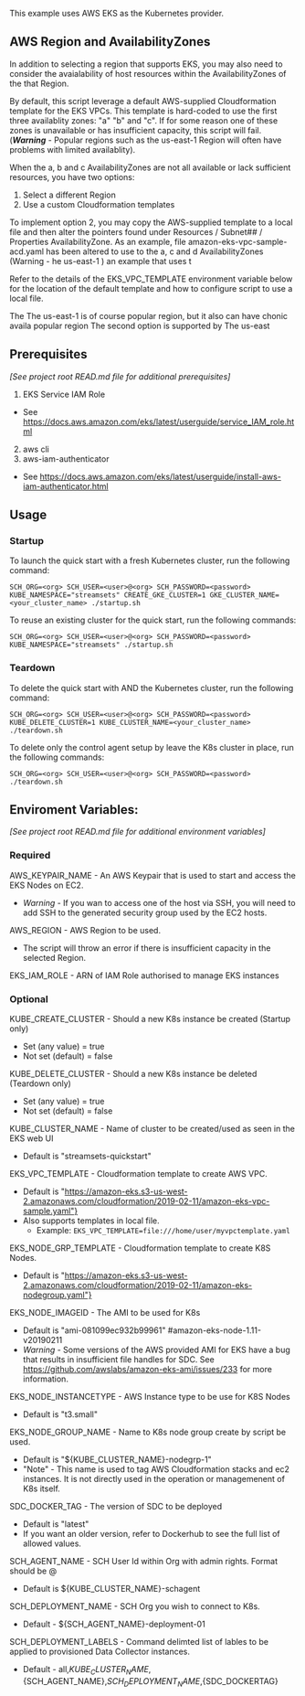 
This example uses AWS EKS as the Kubernetes provider.

## AWS Region and AvailabilityZones

In addition to selecting a region that supports EKS, you may also need to consider the avaialability of host resources within the AvailabilityZones of the that Region.

By default, this script leverage a default AWS-supplied Cloudformation template for the EKS VPCs.  This template is hard-coded to use the first three availablity zones: "a" "b" and "c".  If for some reason one of these zones is unavailable or has insufficient capacity, this script will fail.  (***Warning*** - Popular regions such as the us-east-1 Region will often have problems with limited availablity).

When the a, b and c AvailabilityZones are not all available or lack sufficient resources, you have two options:
  1. Select a different Region
  2. Use a custom Cloudformation templates

To implement option 2, you may copy the AWS-supplied template to a local file and then alter the pointers found under Resources / Subnet## / Properties AvailabilityZone.  As an example, file amazon-eks-vpc-sample-acd.yaml has been altered to use to the a, c and d AvailabilityZones (Warning - he us-east-1 ) an example that uses t

Refer to the details of the EKS_VPC_TEMPLATE environment variable below for the location of the default template and how to configure script to use a local file.



The The us-east-1 is of course popular region, but it also can have chonic availa popular region
 The second option is supported by
The us-east



## Prerequisites

*[See project root READ.md file for additional prerequisites]*

1. EKS Service IAM Role
  - See https://docs.aws.amazon.com/eks/latest/userguide/service_IAM_role.html
2. aws cli
3. aws-iam-authenticator
  - See https://docs.aws.amazon.com/eks/latest/userguide/install-aws-iam-authenticator.html


## Usage

### Startup

To launch the quick start with a fresh Kubernetes cluster, run the following command:
~~~
SCH_ORG=<org> SCH_USER=<user>@<org> SCH_PASSWORD=<password> KUBE_NAMESPACE="streamsets" CREATE_GKE_CLUSTER=1 GKE_CLUSTER_NAME=<your_cluster_name> ./startup.sh
~~~

To reuse an existing cluster for the quick start, run the following commands:
~~~
SCH_ORG=<org> SCH_USER=<user>@<org> SCH_PASSWORD=<password> KUBE_NAMESPACE="streamsets" ./startup.sh
~~~

### Teardown

To delete the quick start with AND the Kubernetes cluster, run the following command:
~~~
SCH_ORG=<org> SCH_USER=<user>@<org> SCH_PASSWORD=<password> KUBE_DELETE_CLUSTER=1 KUBE_CLUSTER_NAME=<your_cluster_name> ./teardown.sh
~~~

To delete only the control agent setup by leave the K8s cluster in place, run the following commands:
~~~
SCH_ORG=<org> SCH_USER=<user>@<org> SCH_PASSWORD=<password> ./teardown.sh
~~~

## Enviroment Variables:

*[See project root READ.md file for additional environment variables]*


### Required

AWS_KEYPAIR_NAME - An AWS Keypair that is used to start and access the EKS Nodes on EC2.
- *Warning* - If you wan to access one of the host via SSH, you will need to add SSH to the generated security group used by the EC2 hosts.

AWS_REGION - AWS Region to be used.
- The script will throw an error if there is insufficient capacity in the selected Region.

EKS_IAM_ROLE - ARN of IAM Role authorised to manage EKS instances


### Optional

KUBE_CREATE_CLUSTER - Should a new K8s instance be created (Startup only)
  - Set (any value) = true
  - Not set (default) = false

KUBE_DELETE_CLUSTER - Should a new K8s instance be deleted (Teardown only)
  - Set (any value) = true
  - Not set (default) = false

KUBE_CLUSTER_NAME - Name of cluster to be created/used as seen in the EKS web UI
  - Default is "streamsets-quickstart"


EKS_VPC_TEMPLATE - Cloudformation template to create AWS VPC.
  - Default is "https://amazon-eks.s3-us-west-2.amazonaws.com/cloudformation/2019-02-11/amazon-eks-vpc-sample.yaml"}
  - Also supports templates in local file.
    - Example:
      `EKS_VPC_TEMPLATE=file:///home/user/myvpctemplate.yaml`

EKS_NODE_GRP_TEMPLATE - Cloudformation template to create K8S Nodes.
  - Default is "https://amazon-eks.s3-us-west-2.amazonaws.com/cloudformation/2019-02-11/amazon-eks-nodegroup.yaml"}

EKS_NODE_IMAGEID - The AMI to be used for K8s
  - Default is "ami-081099ec932b99961"  #amazon-eks-node-1.11-v20190211
  - *Warning* - Some versions of the AWS provided AMI for EKS have a bug that results in insufficient file handles for SDC.  See https://github.com/awslabs/amazon-eks-ami/issues/233 for more information.

EKS_NODE_INSTANCETYPE - AWS Instance type to be use for K8S Nodes
  - Default is "t3.small"

EKS_NODE_GROUP_NAME - Name to K8s node group create by script be used.
  - Default is "${KUBE_CLUSTER_NAME}-nodegrp-1"
  - "Note" - This name is used to tag AWS Cloudformation stacks and ec2 instances.  It is not directly used in the operation or managemenent of K8s itself.


SDC_DOCKER_TAG - The version of SDC to be deployed
  - Default is "latest"
  - If you want an older version, refer to Dockerhub to see the full list of allowed values.


SCH_AGENT_NAME - SCH User Id within Org with admin rights.  Format should be <user>@<org>
  - Default is ${KUBE_CLUSTER_NAME}-schagent

SCH_DEPLOYMENT_NAME - SCH Org you wish to connect to K8s.
  - Default - ${SCH_AGENT_NAME}-deployment-01

SCH_DEPLOYMENT_LABELS - Command delimted list of lables to be applied to provisioned Data Collector instances.
  - Default - all,${KUBE_CLUSTER_NAME},${SCH_AGENT_NAME},${SCH_DEPLOYMENT_NAME},${SDC_DOCKERTAG}
